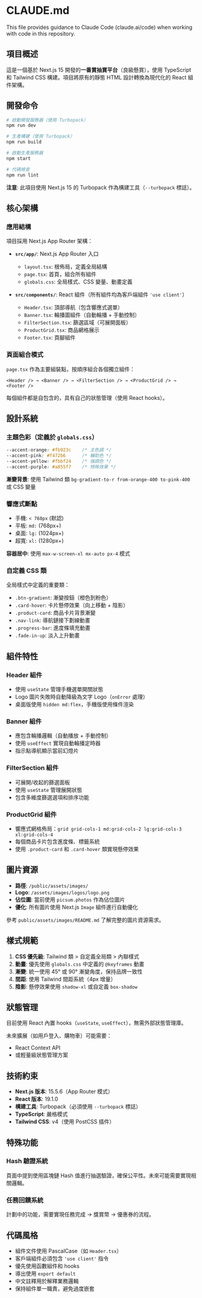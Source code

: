 # CLAUDE.md

This file provides guidance to Claude Code (claude.ai/code) when working with code in this repository.

## 項目概述

這是一個基於 Next.js 15 開發的**一番賞抽賞平台**（良級懸賞），使用 TypeScript 和 Tailwind CSS 構建。項目將原有的靜態 HTML 設計轉換為現代化的 React 組件架構。

## 開發命令

```bash
# 啟動開發服務器（使用 Turbopack）
npm run dev

# 生產構建（使用 Turbopack）
npm run build

# 啟動生產服務器
npm start

# 代碼檢查
npm run lint
```

**注意**: 此項目使用 Next.js 15 的 Turbopack 作為構建工具（`--turbopack` 標誌）。

## 核心架構

### 應用結構

項目採用 Next.js App Router 架構：

- **`src/app/`**: Next.js App Router 入口
  - `layout.tsx`: 根佈局，定義全局結構
  - `page.tsx`: 首頁，組合所有組件
  - `globals.css`: 全局樣式、CSS 變量、動畫定義

- **`src/components/`**: React 組件（所有組件均為客戶端組件 `'use client'`）
  - `Header.tsx`: 頂部導航（包含響應式選單）
  - `Banner.tsx`: 輪播圖組件（自動輪播 + 手動控制）
  - `FilterSection.tsx`: 篩選區域（可展開面板）
  - `ProductGrid.tsx`: 商品網格展示
  - `Footer.tsx`: 頁腳組件

### 頁面組合模式

`page.tsx` 作為主要組裝點，按順序組合各個獨立組件：
```tsx
<Header /> → <Banner /> → <FilterSection /> → <ProductGrid /> → <Footer />
```

每個組件都是自包含的，具有自己的狀態管理（使用 React hooks）。

## 設計系統

### 主題色彩（定義於 `globals.css`）

```css
--accent-orange: #fb923c    /* 主色調 */
--accent-pink: #f472b6      /* 輔助色 */
--accent-yellow: #fbbf24    /* 強調色 */
--accent-purple: #a855f7    /* 特殊效果 */
```

**漸變背景**: 使用 Tailwind 類 `bg-gradient-to-r from-orange-400 to-pink-400` 或 CSS 變量

### 響應式斷點

- 手機: `< 768px` (默認)
- 平板: `md:` (768px+)
- 桌面: `lg:` (1024px+)
- 超寬: `xl:` (1280px+)

**容器居中**: 使用 `max-w-screen-xl mx-auto px-4` 模式

### 自定義 CSS 類

全局樣式中定義的重要類：

- `.btn-gradient`: 漸變按鈕（橙色到粉色）
- `.card-hover`: 卡片懸停效果（向上移動 + 陰影）
- `.product-card`: 商品卡片背景漸變
- `.nav-link`: 導航鏈接下劃線動畫
- `.progress-bar`: 進度條填充動畫
- `.fade-in-up`: 淡入上升動畫

## 組件特性

### Header 組件
- 使用 `useState` 管理手機選單開關狀態
- Logo 圖片失敗時自動降級為文字 Logo（`onError` 處理）
- 桌面版使用 `hidden md:flex`，手機版使用條件渲染

### Banner 組件
- 應包含輪播邏輯（自動播放 + 手動控制）
- 使用 `useEffect` 實現自動輪播定時器
- 指示點導航顯示當前幻燈片

### FilterSection 組件
- 可展開/收起的篩選面板
- 使用 `useState` 管理展開狀態
- 包含多維度篩選選項和排序功能

### ProductGrid 組件
- 響應式網格佈局：`grid grid-cols-1 md:grid-cols-2 lg:grid-cols-3 xl:grid-cols-4`
- 每個商品卡片包含進度條、標籤系統
- 使用 `.product-card` 和 `.card-hover` 類實現懸停效果

## 圖片資源

- **路徑**: `/public/assets/images/`
- **Logo**: `/assets/images/logos/logo.png`
- **佔位圖**: 當前使用 `picsum.photos` 作為佔位圖片
- **優化**: 所有圖片使用 Next.js `Image` 組件進行自動優化

參考 `public/assets/images/README.md` 了解完整的圖片資源需求。

## 樣式規範

1. **CSS 優先級**: Tailwind 類 > 自定義全局類 > 內聯樣式
2. **動畫**: 優先使用 `globals.css` 中定義的 `@keyframes` 動畫
3. **漸變**: 統一使用 45° 或 90° 漸變角度，保持品牌一致性
4. **間距**: 使用 Tailwind 間距系統（4px 增量）
5. **陰影**: 懸停效果使用 `shadow-xl` 或自定義 `box-shadow`

## 狀態管理

目前使用 React 內置 hooks（`useState`, `useEffect`），無需外部狀態管理庫。

未來擴展（如用戶登入、購物車）可能需要：
- React Context API
- 或輕量級狀態管理方案

## 技術約束

- **Next.js 版本**: 15.5.6（App Router 模式）
- **React 版本**: 19.1.0
- **構建工具**: Turbopack（必須使用 `--turbopack` 標誌）
- **TypeScript**: 嚴格模式
- **Tailwind CSS**: v4（使用 PostCSS 插件）

## 特殊功能

### Hash 驗證系統
頁面中提到使用區塊鏈 Hash 值進行抽選驗證，確保公平性。未來可能需要實現相關邏輯。

### 任務回饋系統
計劃中的功能，需要實現任務完成 → 獎賞幣 → 優惠券的流程。

## 代碼風格

- 組件文件使用 PascalCase（如 `Header.tsx`）
- 客戶端組件必須包含 `'use client'` 指令
- 優先使用函數組件和 hooks
- 導出使用 `export default`
- 中文註釋用於解釋業務邏輯
- 保持組件單一職責，避免過度嵌套
